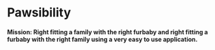 # Pawsibility
#### Mission: Right fitting a family with the right furbaby and right fitting a furbaby with the right family using a very easy to use application.

               
